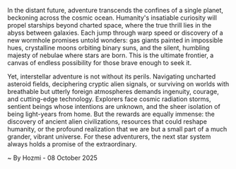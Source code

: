 
In the distant future, adventure transcends the confines of a single planet, beckoning across the cosmic ocean. Humanity's insatiable curiosity will propel starships beyond charted space, where the true thrill lies in the abyss between galaxies. Each jump through warp speed or discovery of a new wormhole promises untold wonders: gas giants painted in impossible hues, crystalline moons orbiting binary suns, and the silent, humbling majesty of nebulae where stars are born. This is the ultimate frontier, a canvas of endless possibility for those brave enough to seek it.

Yet, interstellar adventure is not without its perils. Navigating uncharted asteroid fields, deciphering cryptic alien signals, or surviving on worlds with breathable but utterly foreign atmospheres demands ingenuity, courage, and cutting-edge technology. Explorers face cosmic radiation storms, sentient beings whose intentions are unknown, and the sheer isolation of being light-years from home. But the rewards are equally immense: the discovery of ancient alien civilizations, resources that could reshape humanity, or the profound realization that we are but a small part of a much grander, vibrant universe. For these adventurers, the next star system always holds a promise of the extraordinary.

~ By Hozmi - 08 October 2025
